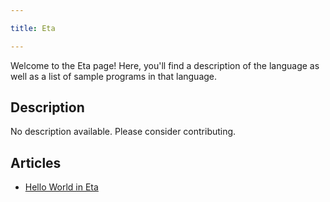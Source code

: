 ```yaml
---

title: Eta

---
```


Welcome to the Eta page! Here, you'll find a description of the language as well as a list of sample programs in that language.

## Description

No description available. Please consider contributing.

## Articles

- [Hello World in Eta](https://sampleprograms.io/projects/hello-world/eta)